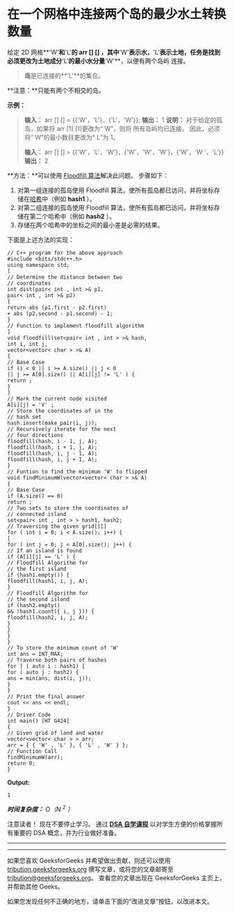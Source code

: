 # 在一个网格中连接两个岛的最少水土转换数量

给定 2D 网格**'W'**和**'L'**的 **arr [] []** ，其中**'W'**表示水，**'L'**表示土地，任务是找到必须更改为土地成分**'L'**的最小水分量**'W'**，以便有两个岛屿 连接。

> **岛**是已连接的**'L'**的集合。

**注意：**只能有两个不相交的岛。

**示例：**

> **输入：** arr [] [] = {{'W'，'L'}，{'L'，'W'}};
> **输出：** 1
> **说明：**
> 对于给定的孤岛，如果将 arr [1] [1]更改为“ W”，则将 所有岛屿均已连接。
> 因此，必须将“ W”的最小数目更改为“ L”为 1。
> 
> **输入：** arr [] [] = {{'W'，'L'，'W'}，{'W'，'W'，'W'}，{'W'，'W '，'L'}}
> **输出：** 2

**方法：**可以使用 [Floodfill 算法](https://www.geeksforgeeks.org/flood-fill-algorithm-implement-fill-paint/)解决此问题。 步骤如下：

1.  对第一组连接的孤岛使用 Floodfill 算法，使所有孤岛都已访问，并将坐标存储在[哈希](https://www.geeksforgeeks.org/hashing-data-structure/)中（例如 **hash1** ）。
2.  对第二组连接的孤岛使用 Floodfill 算法，使所有孤岛都已访问，并将坐标存储在第二个哈希中（例如 **hash2** ）。
3.  存储在两个哈希中的坐标之间的最小差是必需的结果。

下面是上述方法的实现：

```
// C++ program for the above approach
#include <bits/stdc++.h>
using namespace std;
[
// Determine the distance between two
// coordinates
int dist(pair< int , int >& p1,
pair< int , int >& p2)
{
return abs (p1.first - p2.first)
+ abs (p2.second - p1.second) - 1;
}
// Function to implement floodfill algorithm
]
void floodfill(set<pair< int , int > >& hash,
int i, int j,
vector<vector< char > >& A)
{
// Base Case
if (i < 0 || i >= A.size() || j < 0
|| j >= A[0].size() || A[i][j] != 'L' ) {
return ;
}
]
// Mark the current node visited
A[i][j] = 'V' ;
// Store the coordinates of in the
// hash set
hash.insert(make_pair(i, j));
// Recursively iterate for the next
// four directions
floodfill(hash, i - 1, j, A);
floodfill(hash, i + 1, j, A);
floodfill(hash, i, j - 1, A);
floodfill(hash, i, j + 1, A);
}
// Funtion to find the minimum 'W' to flipped
void findMinimumW(vector<vector< char > >& A)
{
// Base Case
if (A.size() == 0)
return ;
// Two sets to store the coordinates of
// connected island
set<pair< int , int > > hash1, hash2;
// Traversing the given grid[][]
for ( int i = 0; i < A.size(); i++) {
[
for ( int j = 0; j < A[0].size(); j++) {
// If an island is found
if (A[i][j] == 'L' ) {
// Floodfill Algorithm for
// the first island
if (hash1.empty()) {
floodfill(hash1, i, j, A);
}
// Floodfill Algorithm for
// the second island
if (hash2.empty()
&& !hash1.count({ i, j })) {
floodfill(hash2, i, j, A);
}
}
}
}
// To store the minimum count of 'W'
int ans = INT_MAX;
// Traverse both pairs of hashes
for ] ( auto i : hash1) {
for ( auto j : hash2) {
ans = min(ans, dist(i, j));
}
}
// Print the final answer
cout << ans << endl;
}
// Driver Code
int main() [HT G424]
{
// Given grid of land and water
vector<vector< char > > arr;
arr = { { 'W' , 'L' }, { 'L' , 'W' } };
// Function Call
findMinimumW(arr);
return 0;
}
```

**Output:**

```
1

```

 ***时间复杂度：** O（N <sup>2</sup> ）* 

注意读者！ 现在不要停止学习。 通过 [**DSA 自学课程**](https://practice.geeksforgeeks.org/courses/dsa-self-paced?utm_source=geeksforgeeks&utm_medium=article&utm_campaign=gfg_article_dsa_content_bottom) 以对学生方便的价格掌握所有重要的 DSA 概念，并为行业做好准备。

* * *

* * *

如果您喜欢 GeeksforGeeks 并希望做出贡献，则还可以使用 [tribution.geeksforgeeks.org](https://contribute.geeksforgeeks.org/) 撰写文章，或将您的文章邮寄至 tribution@geeksforgeeks.org。 查看您的文章出现在 GeeksforGeeks 主页上，并帮助其他 Geeks。

如果您发现任何不正确的地方，请单击下面的“改进文章”按钮，以改进本文。